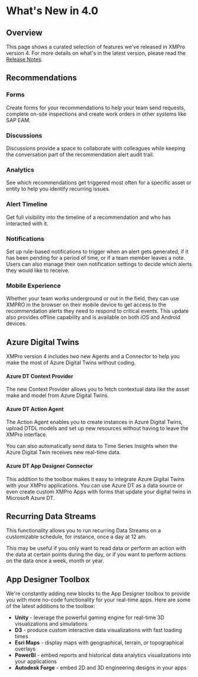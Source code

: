 # What's New in 4.0

## Overview

This page shows a curated selection of features we've released in XMPro version 4. For more details on what's in the latest version, please read the [Release Notes](../../release-notes/archived/release-notes.md).&#x20;

## Recommendations

### Forms

Create forms for your recommendations to help your team send requests, complete on-site inspections and create work orders in other systems like SAP EAM.

<!-- Image needed: Forms -->

### Discussions

Discussions provide a space to collaborate with colleagues while keeping the conversation part of the recommendation alert audit trail.

<!-- Image needed: Discussions -->

### Analytics

See which recommendations get triggered most often for a specific asset or entity to help you identify recurring issues.

<!-- Image needed: Analytics -->

### Alert Timeline

Get full visibility into the timeline of a recommendation and who has interacted with it.

<!-- Image needed: Timeline -->

### Notifications

Set up rule-based notifications to trigger when an alert gets generated, if it has been pending for a period of time, or if a team member leaves a note. Users can also manage their own notification settings to decide which alerts they would like to receive.

<!-- Image needed: Notifications -->

### Mobile Experience

Whether your team works underground or out in the field, they can use XMPRO in the browser on their mobile device to get access to the recommendation alerts they need to respond to critical events. This update also provides offline capability and is available on both iOS and Android devices.

<!-- Image needed: Mobile -->

## Azure Digital Twins

XMPro version 4 includes two new Agents and a Connector to help you make the most of Azure Digital Twins without coding.

<!-- Image needed: Azure-DT -->

#### Azure DT Context Provider

The new Context Provider allows you to fetch contextual data like the asset make and model from Azure Digital Twins.&#x20;

#### Azure DT Action Agent

The Action Agent enables you to create instances in Azure Digital Twins, upload DTDL models and set up new resources without having to leave the XMPro interface.&#x20;

You can also automatically send data to Time Series Insights when the Azure Digital Twin receives new real-time data.

#### Azure DT App Designer Connector

This addition to the toolbox makes it easy to integrate Azure Digital Twins with your XMPro applications. You can use Azure DT as a data source or even create custom XMPro Apps with forms that update your digital twins in Microsoft Azure DT. &#x20;

## Recurring Data Streams

This functionality allows you to run recurring Data Streams on a customizable schedule, for instance, once a day at 12 am.&#x20;

This may be useful if you only want to read data or perform an action with the data at certain points during the day, or if you want to perform actions on the data once a week, month or year.&#x20;

## App Designer Toolbox

We're constantly adding new blocks to the App Designer toolbox to provide you with more no-code functionality for your real-time apps. Here are some of the latest additions to the toolbox:

* **Unity** - leverage the powerful gaming engine for real-time 3D visualizations and simulations
* **D3** - produce custom interactive data visualizations with fast loading times
* **Esri Maps** - display maps with geographical, terrain, or topographical overlays
* **PowerBI** - embed reports and historical data analytics visualizations into your applications&#x20;
* **Autodesk Forge** - embed 2D and 3D engineering designs in your apps

<!-- Image needed: Example of the a 3D Unity model embedded in an XMPro app -->
